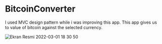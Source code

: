 # BitcoinConverter
I used MVC design pattern while i was improving this app. This app gives us to value of bitcoin against the selected currency.

![Ekran Resmi 2022-03-01 18 30 50](https://user-images.githubusercontent.com/75434270/156211309-40131759-4ae1-491f-bcf2-b0ccc4d1fb11.png)
